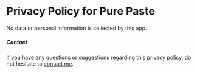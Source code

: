 # Privacy Policy for Pure Paste

No data or personal information is collected by this app.

##### Contact

If you have any questions or suggestions regarding this privacy policy, do not hesitate to [contact me](https://sindresorhus.com/contact).
